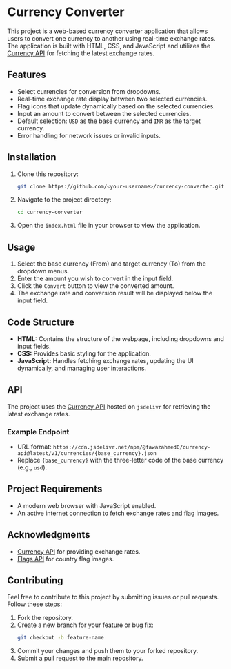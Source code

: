# Currency Converter

This project is a web-based currency converter application that allows users to convert one currency to another using real-time exchange rates. The application is built with HTML, CSS, and JavaScript and utilizes the [Currency API](https://github.com/fawazahmed0/currency-api) for fetching the latest exchange rates.

## Features
- Select currencies for conversion from dropdowns.
- Real-time exchange rate display between two selected currencies.
- Flag icons that update dynamically based on the selected currencies.
- Input an amount to convert between the selected currencies.
- Default selection: `USD` as the base currency and `INR` as the target currency.
- Error handling for network issues or invalid inputs.

## Installation
1. Clone this repository:
   ```bash
   git clone https://github.com/<your-username>/currency-converter.git
   ```
2. Navigate to the project directory:
   ```bash
   cd currency-converter
   ```
3. Open the `index.html` file in your browser to view the application.

## Usage
1. Select the base currency (From) and target currency (To) from the dropdown menus.
2. Enter the amount you wish to convert in the input field.
3. Click the `Convert` button to view the converted amount.
4. The exchange rate and conversion result will be displayed below the input field.

## Code Structure
- **HTML:** Contains the structure of the webpage, including dropdowns and input fields.
- **CSS:** Provides basic styling for the application.
- **JavaScript:** Handles fetching exchange rates, updating the UI dynamically, and managing user interactions.

## API
The project uses the [Currency API](https://github.com/fawazahmed0/currency-api) hosted on `jsdelivr` for retrieving the latest exchange rates.

### Example Endpoint
- URL format: `https://cdn.jsdelivr.net/npm/@fawazahmed0/currency-api@latest/v1/currencies/{base_currency}.json`
- Replace `{base_currency}` with the three-letter code of the base currency (e.g., `usd`).

## Project Requirements
- A modern web browser with JavaScript enabled.
- An active internet connection to fetch exchange rates and flag images.

## Acknowledgments
- [Currency API](https://github.com/fawazahmed0/currency-api) for providing exchange rates.
- [Flags API](https://flagsapi.com/) for country flag images.

## Contributing
Feel free to contribute to this project by submitting issues or pull requests. Follow these steps:
1. Fork the repository.
2. Create a new branch for your feature or bug fix:
   ```bash
   git checkout -b feature-name
   ```
3. Commit your changes and push them to your forked repository.
4. Submit a pull request to the main repository.

